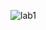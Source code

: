 ![lab1](https://user-images.githubusercontent.com/24621285/45366542-b98e8c80-b5e7-11e8-8abd-f810eb1d4704.PNG)
